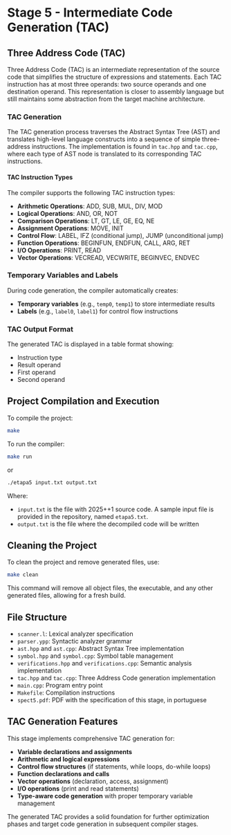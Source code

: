 # Stage 5 - Intermediate Code Generation (TAC)

## Three Address Code (TAC)

Three Address Code (TAC) is an intermediate representation of the source code that simplifies the structure of expressions and statements. Each TAC instruction has at most three operands: two source operands and one destination operand. This representation is closer to assembly language but still maintains some abstraction from the target machine architecture.

### TAC Generation

The TAC generation process traverses the Abstract Syntax Tree (AST) and translates high-level language constructs into a sequence of simple three-address instructions. The implementation is found in `tac.hpp` and `tac.cpp`, where each type of AST node is translated to its corresponding TAC instructions.

#### TAC Instruction Types

The compiler supports the following TAC instruction types:

- **Arithmetic Operations**: ADD, SUB, MUL, DIV, MOD
- **Logical Operations**: AND, OR, NOT
- **Comparison Operations**: LT, GT, LE, GE, EQ, NE
- **Assignment Operations**: MOVE, INIT
- **Control Flow**: LABEL, IFZ (conditional jump), JUMP (unconditional jump)
- **Function Operations**: BEGINFUN, ENDFUN, CALL, ARG, RET
- **I/O Operations**: PRINT, READ
- **Vector Operations**: VECREAD, VECWRITE, BEGINVEC, ENDVEC

### Temporary Variables and Labels

During code generation, the compiler automatically creates:

- **Temporary variables** (e.g., `temp0`, `temp1`) to store intermediate results
- **Labels** (e.g., `label0`, `label1`) for control flow instructions

### TAC Output Format

The generated TAC is displayed in a table format showing:

- Instruction type
- Result operand
- First operand  
- Second operand

## Project Compilation and Execution

To compile the project:

```bash
make
```

To run the compiler:

```bash
make run
```

or

```bash
./etapa5 input.txt output.txt
```

Where:

- `input.txt` is the file with 2025++1 source code. A sample input file is provided in the repository, named `etapa5.txt`.
- `output.txt` is the file where the decompiled code will be written

## Cleaning the Project

To clean the project and remove generated files, use:

```bash
make clean
```

This command will remove all object files, the executable, and any other generated files, allowing for a fresh build.

## File Structure

- `scanner.l`: Lexical analyzer specification
- `parser.ypp`: Syntactic analyzer grammar
- `ast.hpp` and `ast.cpp`: Abstract Syntax Tree implementation
- `symbol.hpp` and `symbol.cpp`: Symbol table management
- `verifications.hpp` and `verifications.cpp`: Semantic analysis implementation
- `tac.hpp` and `tac.cpp`: Three Address Code generation implementation
- `main.cpp`: Program entry point
- `Makefile`: Compilation instructions
- `spect5.pdf`: PDF with the specification of this stage, in portuguese

## TAC Generation Features

This stage implements comprehensive TAC generation for:

- **Variable declarations and assignments**
- **Arithmetic and logical expressions**
- **Control flow structures** (if statements, while loops, do-while loops)
- **Function declarations and calls**
- **Vector operations** (declaration, access, assignment)
- **I/O operations** (print and read statements)
- **Type-aware code generation** with proper temporary variable management

The generated TAC provides a solid foundation for further optimization phases and target code generation in subsequent compiler stages.